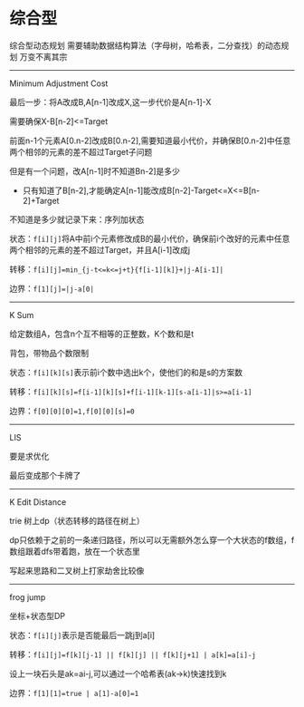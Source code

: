 # 综合型

综合型动态规划
需要辅助数据结构算法（字母树，哈希表，二分查找）的动态规划
万变不离其宗

---

Minimum Adjustment Cost

最后一步：将A改成B,A[n-1]改成X,这一步代价是A[n-1]-X

需要确保X-B[n-2]<=Target

前面n-1个元素A[0.n-2]改成B[0.n-2],需要知道最小代价，并确保B[0.n-2]中任意两个相邻的元素的差不超过Target子问题

但是有一个问题，改A[n-1]时不知道Bn-2]是多少

- 只有知道了B[n-2],才能确定A[n-1]能改成B[n-2]-Target<=X<=B[n-2]+Target

不知道是多少就记录下来：序列加状态

状态：`f[i][j]`将A中前i个元素修改成B的最小代价，确保前i个改好的元素中任意两个相邻的元素的差不超过Target，并且A[i-1]改成j

转移：`f[i][j]=min_{j-t<=k<=j+t}{f[i-1][k]}+|j-A[i-1]|`

边界：`f[1][j]=|j-a[0|`

---

K Sum

给定数组A，包含n个互不相等的正整数，K个数和是t

背包，带物品个数限制

状态：`f[i][k][s]`表示前i个数中选出k个，使他们的和是s的方案数

转移：`f[i][k][s]=f[i-1][k][s]+f[i-1][k-1][s-a[i-1]|s>=a[i-1]`

边界：`f[0][0][0]=1,f[0][0][s]=0`

---

LIS

要是求优化

最后变成那个卡牌了

---

K Edit Distance

trie 树上dp（状态转移的路径在树上）

dp只依赖于之前的一条递归路径，所以可以无需额外怎么穿一个大状态的f数组，f数组跟着dfs带着跑，放在一个状态里

写起来思路和二叉树上打家劫舍比较像

---

frog jump

坐标+状态型DP

状态：`f[i][j]`表示是否能最后一跳j到a[i]

转移：`f[i][j]=f[k][j-1] || f[k][j] || f[k][j+1] | a[k]=a[i]-j`

设上一块石头是ak=ai-j,可以通过一个哈希表(ak→k)快速找到k

边界：`f[1][1]=true | a[1]-a[0]=1`